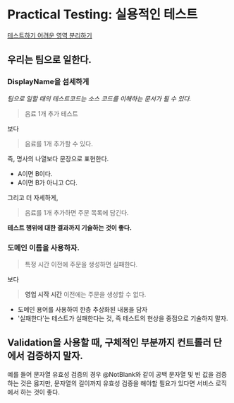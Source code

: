 # Practical Testing: 실용적인 테스트

[테스트하기 어려운 영역 분리하기](https://waveofymymind.tistory.com/123)

## 우리는 팀으로 일한다.

### DisplayName을 섬세하게

*팀으로 일할 때의 테스트코드는 소스 코드를 이해하는 문서가 될 수 있다.*

> 음료 1개 추가 테스트

보다

> 음료를 1개 추가할 수 있다.

즉, 명사의 나열보다 문장으로 표현한다.
- A이면 B이다.
- A이면 B가 아니고 C다.

그리고 더 자세하게,
> 음료를 1개 추가하면 주문 목록에 담긴다. 

**테스트 행위에 대한 결과까지 기술하는 것이 좋다.**

### 도메인 이름을 사용하자.

> 특정 시간 이전에 주문을 생성하면 실패한다.

보다

> **영업 시작 시간** 이전에는 주문을 생성할 수 없다.

- 도메인 용어를 사용하여 한층 추상화된 내용을 담자
- '실패한다'는 테스트가 실패한다는 것, 즉 테스트의 현상을 중점으로 기술하지 말자.

## Validation을 사용할 때, 구체적인 부분까지 컨트롤러 단에서 검증하지 말자.

예를 들어 문자열 유효성 검증의 경우 @NotBlank와 같이 공백 문자열 및 빈 값을 검증하는 것은 옳지만, 문자열의 길이까지 유효성 검증을 해야할 필요가 있다면
서비스 로직에서 하는 것이 좋다.





